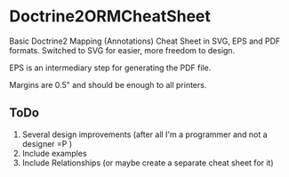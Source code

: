 Doctrine2ORMCheatSheet
======================

Basic Doctrine2 Mapping (Annotations) Cheat Sheet in SVG, EPS and PDF formats.
Switched to SVG for easier, more freedom to design.

EPS is an intermediary step for generating the PDF file.

Margins are 0.5" and should be enough to all printers.

ToDo
----

1. Several design improvements (after all I'm a programmer and not a designer =P )
2. Include examples
3. Include Relationships (or maybe create a separate cheat sheet for it)